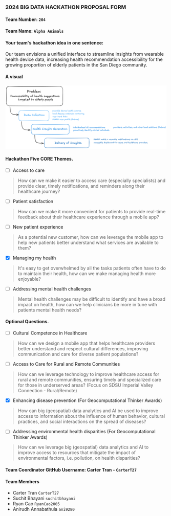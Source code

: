 ### 2024 BIG DATA HACKATHON PROPOSAL FORM

#### Team Number: `204`

#### Team Name: `Alpha Animals`

#### Your team's hackathon idea in one sentence:
Our team envisions a unified interface to streamline insights from wearable health device data, increasing health recommendation accessibility for the growing proportion of elderly patients in the San Diego community.

#### A visual
![flowchart](flow_chart.png)

#### Hackathon Five CORE Themes.
- [ ] Access to care
> How can we make it easier to access care (especially specialists) and provide clear, timely notifications, and reminders along their healthcare journey?
- [ ] Patient satisfaction
> How can we make it more convenient for patients to provide real-time feedback about their healthcare experience through a mobile app?
- [ ] New patient experience
> As a potential new customer, how can we leverage the mobile app to help new patients better understand what services are available to them?
- [X] Managing my health
> It's easy to get overwhelmed by all the tasks patients often have to do to maintain their health, how can we make managing health more enjoyable?
- [ ] Addressing mental health challenges
> Mental health challenges may be difficult to identify and have a broad impact on health, how can we help clinicians be more in tune with patients mental health needs?

#### Optional Questions.
- [ ] Cultural Competence in Healthcare
> How can we design a mobile app that helps healthcare providers better understand and respect cultural differences, improving communication and care for diverse patient populations?
- [ ] Access to Care for Rural and Remote Communities
> How can we leverage technology to improve healthcare access for rural and remote communities, ensuring timely and specialized care for those in underserved areas? (Focus on SDSU Imperial Valley Connection - Rural/Remote)
- [X] Enhancing disease prevention (For Geocomputational Thinker Awards)
> How can big (geospatial) data analytics and AI be used to improve access to information about the influence of human behavior, cultural practices, and social interactions on the spread of diseases?
- [ ] Addressing environmental health disparities (For Geocomputational Thinker Awards)
> How can we leverage big (geospatial) data analytics and AI to improve access to resources that mitigate the impact of environmental factors, i.e. pollution, on health disparities?

#### Team Coordinator GitHub Username: Carter Tran - `CarterT27`

#### Team Members
- Carter Tran `CarterT27`
- Suchit Bhayani `suchitbhayani`
- Ryan Cao `RyanCao2005`
- Anirudh Annabathula `ani9280`
